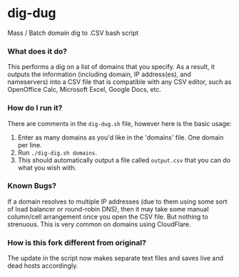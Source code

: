 # dig-dug
Mass / Batch domain dig to .CSV bash script

### What does it do?
This performs a dig on a list of domains that you specify. As a result, it outputs the information (including domain, IP address(es), and nameservers) into a CSV file that is compatible with any CSV editor, such as OpenOffice Calc, Microsoft Excel, Google Docs, etc.

### How do I run it?
There are comments in the `dig-dug.sh` file, however here is the basic usage:

 1. Enter as many domains as you'd like in the 'domains' file. One domain per line.
 2. Run `./dig-dig.sh domains`.
 3. This should automatically output a file called `output.csv` that you can do what you wish with.
 
### Known Bugs?
If a domain resolves to multiple IP addresses (due to them using some sort of load balancer or round-robin DNS), then it may take some manual column/cell arrangement once you open the CSV file. But nothing to strenuous. This is very common on domains using CloudFlare.

### How is this fork different from original?
The update in the script now makes separate text files and saves live and dead hosts accordingly.
